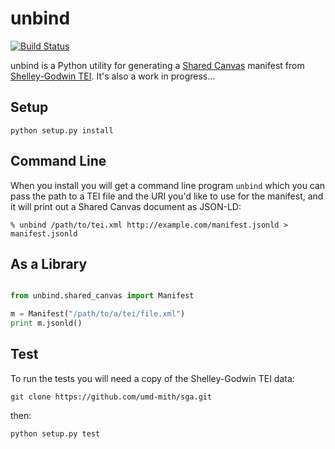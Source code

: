 # unbind

[![Build Status](https://travis-ci.org/umd-mith/unbind.svg)](http://travis-ci.org/umd-mith/unbind)

unbind is a Python utility for generating a [Shared Canvas](http://iiif.io/model/shared-canvas/1.0/index.html) manifest from [Shelley-Godwin TEI](http://github.com/umd-mith/sga/). It's also a work in progress...

## Setup

    python setup.py install

## Command Line

When you install you will get a command line program `unbind` which you 
can pass the path to a TEI file and the URI you'd like to use for the 
manifest, and it will print out a Shared Canvas document as JSON-LD:

    % unbind /path/to/tei.xml http://example.com/manifest.jsonld > manifest.jsonld

##  As a Library

```python

from unbind.shared_canvas import Manifest

m = Manifest("/path/to/a/tei/file.xml")
print m.jsonld()
```

## Test

To run the tests you will need a copy of the Shelley-Godwin TEI data:

    git clone https://github.com/umd-mith/sga.git

then:

    python setup.py test
